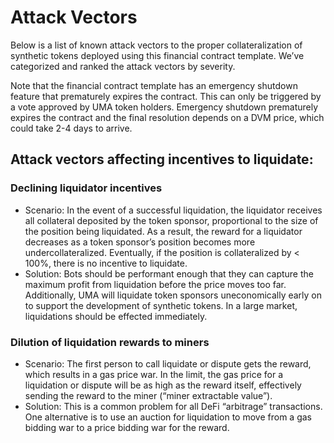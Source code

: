 # Attack Vectors

Below is a list of known attack vectors to the proper collateralization of synthetic tokens deployed using this financial contract template. 
We’ve categorized and ranked the attack vectors by severity. 

Note that the financial contract template has an emergency shutdown feature that prematurely expires the contract. 
This can only be triggered by a vote approved by UMA token holders. 
Emergency shutdown prematurely expires the contract and the final resolution depends on a DVM price, which could take 2-4 days to arrive.

## Attack vectors affecting incentives to liquidate:
### Declining liquidator incentives
* Scenario: In the event of a successful liquidation, the liquidator receives all collateral deposited by the token sponsor, proportional to the size of the position being liquidated. 
As a result, the reward for a liquidator decreases as a token sponsor’s position becomes more undercollateralized. 
Eventually, if the position is collateralized by < 100%, there is no incentive to liquidate.
* Solution: Bots should be performant enough that they can capture the  maximum profit from liquidation before the price moves too far. 
Additionally, UMA will liquidate token sponsors uneconomically early on to support the development of synthetic tokens. 
In a large market, liquidations should be effected immediately.

### Dilution of liquidation rewards to miners
* Scenario: The first person to call liquidate or dispute gets the reward, which results in a gas price war. 
In the limit, the gas price for a liquidation or dispute will be as high as the reward itself, effectively sending the reward to the miner (“miner extractable value”).
* Solution: This is a common problem for all DeFi “arbitrage” transactions. 
One alternative is to use an auction for liquidation to move from a gas bidding war to a price bidding war for the reward.
